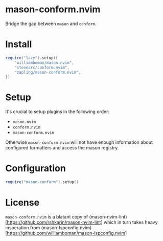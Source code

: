 # mason-conform.nvim

Bridge the gap between `mason` and `conform`.

# Install

```lua
require("lazy").setup({
    "williamboman/mason.nvim",
    "stevearc/conform.nvim",
    "zapling/mason-conform.nvim",
})
```

# Setup

It's crucial to setup plugins in the following order:

- `mason.nvim`
- `conform.nvim`
- `mason-conform.nvim`

Otherwise `mason-conform.nvim` will not have enough information about configured formatters and
access the mason registry.

# Configuration

```lua
require("mason-conform").setup()
```

# License

`mason-conform.nvim` is a blatant copy of (mason-nvim-lint)[https://github.com/rshkarin/mason-nvim-lint] 
which in turn takes heavy insperation from (mason-lspconfig.nvim)[https://github.com/williamboman/mason-lspconfig.nvim]
